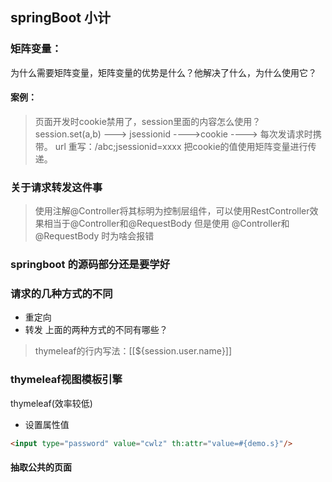 ## springBoot 小计
### 矩阵变量：
为什么需要矩阵变量，矩阵变量的优势是什么？他解决了什么，为什么使用它？


#### 案例：
>页面开发时cookie禁用了，session里面的内容怎么使用？
session.set(a,b) ---> jsessionid ---->cookie ----> 每次发请求时携带。
url 重写：/abc;jsessionid=xxxx 把cookie的值使用矩阵变量进行传递。




### 关于请求转发这件事
>使用注解@Controller将其标明为控制层组件，可以使用RestController效果相当于@Controller和@RequestBody
> 但是使用 @Controller和@RequestBody 时为啥会报错
> 
 
### springboot 的源码部分还是要学好
### 请求的几种方式的不同
* 重定向
* 转发
上面的两种方式的不同有哪些？
>thymeleaf的行内写法：[[${session.user.name}]]
### thymeleaf视图模板引擎
thymeleaf(效率较低)

* 设置属性值
```html
<input type="password" value="cwlz" th:attr="value=#{demo.s}"/>
```

#### 抽取公共的页面

